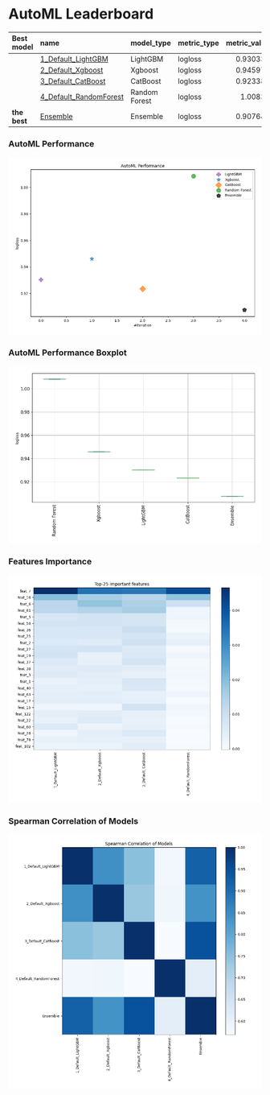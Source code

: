 # AutoML Leaderboard

| Best model   | name                                                       | model_type    | metric_type   |   metric_value |   train_time |
|:-------------|:-----------------------------------------------------------|:--------------|:--------------|---------------:|-------------:|
|              | [1_Default_LightGBM](1_Default_LightGBM/README.md)         | LightGBM      | logloss       |       0.930336 |        28.58 |
|              | [2_Default_Xgboost](2_Default_Xgboost/README.md)           | Xgboost       | logloss       |       0.945977 |        18.06 |
|              | [3_Default_CatBoost](3_Default_CatBoost/README.md)         | CatBoost      | logloss       |       0.923381 |        19.26 |
|              | [4_Default_RandomForest](4_Default_RandomForest/README.md) | Random Forest | logloss       |       1.00834  |        27.19 |
| **the best** | [Ensemble](Ensemble/README.md)                             | Ensemble      | logloss       |       0.907644 |         0.15 |

### AutoML Performance
![AutoML Performance](ldb_performance.png)

### AutoML Performance Boxplot
![AutoML Performance Boxplot](ldb_performance_boxplot.png)

### Features Importance
![features importance across models](features_heatmap.png)



### Spearman Correlation of Models
![models spearman correlation](correlation_heatmap.png)

